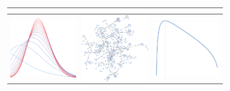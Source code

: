 
---
<table style="width:100%; height:500px; table-layout: fixed;">
 <tr>
  <td style="width:33.3%; overflow: hidden;">
   <img src="images/variational_EB.svg" style="width:100%; height:auto;">
  </td>
  <td style="width:33.3%; overflow: hidden;">
   <img src="images/random_graph.svg" style="width:100%; height:auto;">
  </td>
  <td style="width:33.3%; overflow: hidden;">
   <img src="images/plot_ml.svg" style="width:100%; height:auto;">
  </td>
 </tr>
</table>

<!--
**gleday/gleday** is a ✨ _special_ ✨ repository because its `README.md` (this file) appears on your GitHub profile.

Here are some ideas to get you started:

- 🔭 I’m currently working on ...
- 🌱 I’m currently learning ...
- 👯 I’m looking to collaborate on ...
- 🤔 I’m looking for help with ...
- 💬 Ask me about ...
- 📫 How to reach me: ...
- 😄 Pronouns: ...
- ⚡ Fun fact: ...
-->
